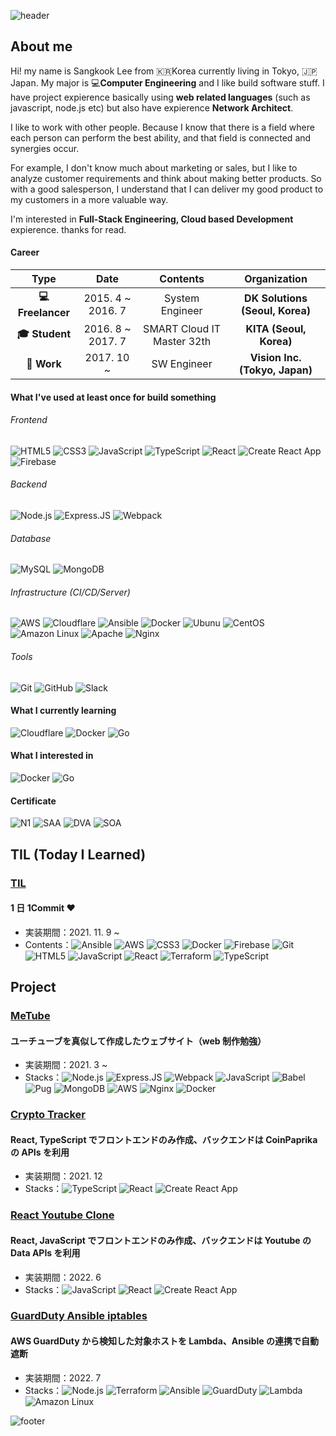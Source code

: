 ![header](https://capsule-render.vercel.app/api?type=slice&animation=blink&color=timeAuto&height=150&section=header&text=SANGKOOK%20LEE)

## About me

Hi! my name is Sangkook Lee from 🇰🇷Korea currently living in Tokyo, 🇯🇵Japan. My major is 💻**Computer Engineering** and I like build software stuff. I have project expierence basically using **web related languages** (such as javascript, node.js etc) but also have expierence **Network Architect**.

I like to work with other people. Because I know that there is a field where each person can perform the best ability, and that field is connected and synergies occur.

For example, I don't know much about marketing or sales, but I like to analyze customer requirements and think about making better products. So with a good salesperson, I understand that I can deliver my good product to my customers in a more valuable way.

I'm interested in **Full-Stack Engineering, Cloud based Development** expierence. thanks for read.

#### Career

|          **Type**          |     **Date**      |        **Contents**        |        **Organization**         |
| :------------------------: | :---------------: | :------------------------: | :-----------------------------: |
| **:computer: Freelancer**  | 2015. 4 ~ 2016. 7 |      System Engineer       | **DK Solutions (Seoul, Korea)** |
| **:mortar_board: Student** | 2016. 8 ~ 2017. 7 | SMART Cloud IT Master 32th |     **KITA (Seoul, Korea)**     |
|     **:office: Work**      |    2017. 10 ~     |        SW Engineer         | **Vision Inc. (Tokyo, Japan)**  |

#### What I've used at least once for build something

###### Frontend

![HTML5](https://img.shields.io/badge/HTML5%20-%23E34F26.svg?&style=for-square&logo=html5&logoColor=white) ![CSS3](https://img.shields.io/badge/CSS3%20-%231572B6.svg?&style=for-square&logo=css3&logoColor=white) ![JavaScript](https://img.shields.io/badge/JavaScript%20-%23323330.svg?&style=for-square&logo=javascript&logoColor=%23F7DF1E) ![TypeScript](https://img.shields.io/badge/TypeScript%20-%23007ACC.svg?&style=for-square&logo=typescript&logoColor=white) ![React](https://img.shields.io/badge/React%20-%2320232a.svg?&style=for-square&logo=react&logoColor=%2361DAFB) ![Create React App](https://img.shields.io/badge/Create%20React%20App%20-%2309D3AC.svg?&style=for-square&logo=createreactapp&logoColor=white) ![Firebase](https://img.shields.io/badge/Firebase%20-%23FF8A65.svg?&style=for-square&logo=firebase&logoColor=white)

###### Backend

![Node.js](https://img.shields.io/badge/Node.js%20-%2343853D.svg?&style=for-square&logo=node.js&logoColor=white) ![Express.JS](https://img.shields.io/badge/Express.js%20-%23404d59.svg?&style=for-square) ![Webpack](https://img.shields.io/badge/webpack%20-%238DD6F9.svg?&style=for-square&logo=webpack&logoColor=black)

###### Database

![MySQL](https://img.shields.io/badge/MySQL-%2300f.svg?&style=for-square&logo=mysql&logoColor=white) ![MongoDB](https://img.shields.io/badge/MongoDB-%234ea94b.svg?&style=for-square&logo=mongodb&logoColor=white)

###### Infrastructure (CI/CD/Server)

![AWS](https://img.shields.io/badge/AWS%20-%23FF9900.svg?&style=for-square&logo=amazon-aws&logoColor=white) ![Cloudflare](https://img.shields.io/badge/Cloudflare%20-%23F38020.svg?&style=for-square&logo=amazon-aws&logoColor=white) ![Ansible](https://img.shields.io/badge/Ansible%20-%23000000.svg?&style=for-square&logo=ansible&logoColor=white) ![Docker](https://img.shields.io/badge/Docker%20-%230db7ed.svg?&style=for-square&logo=docker&logoColor=white) ![Ubunu](https://img.shields.io/badge/Ubuntu-E95420?style=for-square&logo=ubuntu&logoColor=white) ![CentOS](https://img.shields.io/badge/CentOS-262577?style=for-square&logo=centos&logoColor=white) ![Amazon Linux](https://img.shields.io/badge/Amazon%20Linux%20-%23FF9900.svg?&style=for-square&logo=amazon-aws&logoColor=white) ![Apache](https://img.shields.io/badge/Apache%20-%23D42029.svg?&style=for-square&logo=apache&logoColor=white) ![Nginx](https://img.shields.io/badge/Nginx%20-%23009639.svg?&style=for-square&logo=nginx&logoColor=white)

###### Tools

![Git](https://img.shields.io/badge/Git%20-%23F05033.svg?&style=for-square&logo=git&logoColor=white) ![GitHub](https://img.shields.io/badge/GitHub%20-%23181717.svg?&style=for-square&logo=github&logoColor=white) ![Slack](https://img.shields.io/badge/Slack%20-%234A154B.svg?&style=for-square&logo=slack&logoColor=white)

#### What I currently learning

![Cloudflare](https://img.shields.io/badge/Cloudflare%20-%23F38020.svg?&style=for-square&logo=amazon-aws&logoColor=white) ![Docker](https://img.shields.io/badge/Docker%20-%230db7ed.svg?&style=for-square&logo=docker&logoColor=white) ![Go](https://img.shields.io/badge/Go-%2300ADD8.svg?style=for-square&logo=go&logoColor=white)

#### What I interested in

![Docker](https://img.shields.io/badge/Docker%20-%230db7ed.svg?&style=for-square&logo=docker&logoColor=white) ![Go](https://img.shields.io/badge/Go-%2300ADD8.svg?style=for-square&logo=go&logoColor=white)

#### Certificate

![N1](https://img.shields.io/badge/JLPT:%20N1-%23E34F27.svg?&style=for-square) ![SAA](https://img.shields.io/badge/Solutions%20Architect%20Associate-%23FF9900.svg?&logo=amazon-aws&style=for-square) ![DVA](https://img.shields.io/badge/Developer%20Associate-%23FF9900.svg?&logo=amazon-aws&style=for-square) ![SOA](https://img.shields.io/badge/SysOps%20Administrator%20Associate-%23FF9900.svg?&logo=amazon-aws&style=for-square)

## TIL (Today I Learned)

### [TIL](https://github.com/solarsdev/TIL)

#### 1 日 1Commit ❤️

- 実装期間：2021. 11. 9 ~
- Contents：![Ansible](https://img.shields.io/badge/Ansible%20-%23000000.svg?&style=for-square&logo=ansible&logoColor=white) ![AWS](https://img.shields.io/badge/AWS%20-%23FF9900.svg?&style=for-square&logo=amazon-aws&logoColor=white) ![CSS3](https://img.shields.io/badge/CSS3%20-%231572B6.svg?&style=for-square&logo=css3&logoColor=white) ![Docker](https://img.shields.io/badge/Docker%20-%230db7ed.svg?&style=for-square&logo=docker&logoColor=white) ![Firebase](https://img.shields.io/badge/Firebase%20-%23FF8A65.svg?&style=for-square&logo=firebase&logoColor=white) ![Git](https://img.shields.io/badge/Git%20-%23F05033.svg?&style=for-square&logo=git&logoColor=white) ![HTML5](https://img.shields.io/badge/HTML5%20-%23E34F26.svg?&style=for-square&logo=html5&logoColor=white) ![JavaScript](https://img.shields.io/badge/JavaScript%20-%23323330.svg?&style=for-square&logo=javascript&logoColor=%23F7DF1E) ![React](https://img.shields.io/badge/React%20-%2320232a.svg?&style=for-square&logo=react&logoColor=%2361DAFB) ![Terraform](https://img.shields.io/badge/Terraform%20-%237B42BC.svg?&style=for-square&logo=terraform&logoColor=white) ![TypeScript](https://img.shields.io/badge/TypeScript%20-%23007ACC.svg?&style=for-square&logo=typescript&logoColor=white)

## Project

### [MeTube](https://github.com/solarsdev/metube-2021)

#### ユーチューブを真似して作成したウェブサイト（web 制作勉強）

- 実装期間：2021. 3 ~
- Stacks：![Node.js](https://img.shields.io/badge/Node.js%20-%2343853D.svg?&style=for-square&logo=node.js&logoColor=white) ![Express.JS](https://img.shields.io/badge/Express.js%20-%23404d59.svg?&style=for-square) ![Webpack](https://img.shields.io/badge/webpack%20-%238DD6F9.svg?&style=for-square&logo=webpack&logoColor=black) ![JavaScript](https://img.shields.io/badge/JavaScript%20-%23323330.svg?&style=for-square&logo=javascript&logoColor=%23F7DF1E) ![Babel](https://img.shields.io/badge/Babel%20-%23323330.svg?&style=for-square&logo=babel&logoColor=%23F7DF1E) ![Pug](https://img.shields.io/badge/Pug%20-%23A86454.svg?&style=for-square&logo=pug&logoColor=%23F7DF1E) ![MongoDB](https://img.shields.io/badge/MongoDB-%234ea94b.svg?&style=for-square&logo=mongodb&logoColor=white) ![AWS](https://img.shields.io/badge/AWS%20-%23FF9900.svg?&style=for-square&logo=amazon-aws&logoColor=white) ![Nginx](https://img.shields.io/badge/Nginx%20-%23009639.svg?&style=for-square&logo=nginx&logoColor=white) ![Docker](https://img.shields.io/badge/Docker%20-%230db7ed.svg?&style=for-square&logo=docker&logoColor=white)

### [Crypto Tracker](https://github.com/solarsdev/react-crypto-tracker)

#### React, TypeScript でフロントエンドのみ作成、バックエンドは CoinPaprika の APIs を利用

- 実装期間：2021. 12
- Stacks：![TypeScript](https://img.shields.io/badge/TypeScript%20-%23007ACC.svg?&style=for-square&logo=typescript&logoColor=white) ![React](https://img.shields.io/badge/React%20-%2320232a.svg?&style=for-square&logo=react&logoColor=%2361DAFB) ![Create React App](https://img.shields.io/badge/Create%20React%20App%20-%2309D3AC.svg?&style=for-square&logo=createreactapp&logoColor=white)

### [React Youtube Clone](https://github.com/solarsdev/react-youtube-clone)

#### React, JavaScript でフロントエンドのみ作成、バックエンドは Youtube の Data APIs を利用

- 実装期間：2022. 6
- Stacks：![JavaScript](https://img.shields.io/badge/JavaScript%20-%23323330.svg?&style=for-square&logo=javascript&logoColor=%23F7DF1E) ![React](https://img.shields.io/badge/React%20-%2320232a.svg?&style=for-square&logo=react&logoColor=%2361DAFB) ![Create React App](https://img.shields.io/badge/Create%20React%20App%20-%2309D3AC.svg?&style=for-square&logo=createreactapp&logoColor=white)

### [GuardDuty Ansible iptables](https://github.com/solarsdev/guardduty-ansible-iptables)

#### AWS GuardDuty から検知した対象ホストを Lambda、Ansible の連携で自動遮断

- 実装期間：2022. 7
- Stacks：![Node.js](https://img.shields.io/badge/Node.js%20-%2343853D.svg?&style=for-square&logo=node.js&logoColor=white) ![Terraform](https://img.shields.io/badge/Terraform%20-%237B42BC.svg?&style=for-square&logo=terraform&logoColor=white) ![Ansible](https://img.shields.io/badge/Ansible%20-%23000000.svg?&style=for-square&logo=ansible&logoColor=white) ![GuardDuty](https://img.shields.io/badge/GuardDuty%20-%23FF9900.svg?&style=for-square&logo=amazon-aws&logoColor=white) ![Lambda](https://img.shields.io/badge/Lambda%20-%23FF9900.svg?&style=for-square&logo=amazon-aws&logoColor=white) ![Amazon Linux](https://img.shields.io/badge/Amazon%20Linux%20-%23FF9900.svg?&style=for-square&logo=amazon-aws&logoColor=white)

![footer](https://capsule-render.vercel.app/api?type=slice&color=timeAuto&height=100&section=footer)
